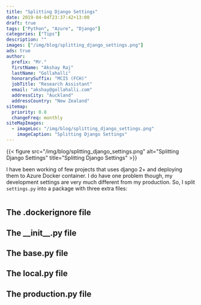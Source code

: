 ```yaml
---
title: "Splitting Django Settings"
date: 2019-04-04T23:37:42+13:00
draft: true
tags: ["Python", "Azure", "Django"]
categories: ["Tips"]
description: ""
images: ["/img/blog/splitting_django_settings.png"]
ads: true
author:
  prefix: "Mr."
  firstName: "Akshay Raj"
  lastName: "Gollahalli"
  honorarySuffix: "MCIS (FCH)"
  jobTitle: "Research Assistant"
  email: "akshay@gollahalli.com"
  addressCity: "Auckland"
  addressCountry: "New Zealand"
sitemap:
  priority: 0.8
  changeFreq: monthly
siteMapImages:
  - imageLoc: "/img/blog/splitting_django_settings.png"
    imageCaption: "Splitting Django Settings"
---
```


{{< figure src="/img/blog/splitting_django_settings.png" alt="Splitting Django Settings" title="Splitting Django Settings" >}}

I have been working of few projects that uses django 2+ and deploying them to Azure Docker container. I do have one problem though, my development settings are very much different from my production. So, I split `settings.py` into a package with three extra files:

```md

```

## The .dockerignore file


## The \_\_init\_\_.py file


## The base.py file


## The local.py file


## The production.py file
